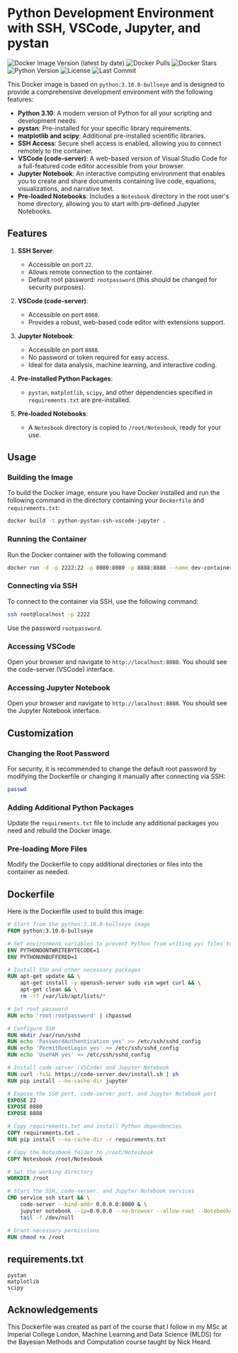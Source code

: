 # Python Development Environment with SSH, VSCode, Jupyter, and pystan

![Docker Image Version (latest by date)](https://img.shields.io/docker/v/arannentriki/pystan_dev?style=flat-square)
![Docker Pulls](https://img.shields.io/docker/pulls/arannentriki/pystan_dev?style=flat-square)
![Docker Stars](https://img.shields.io/docker/stars/arannentriki/pystan_dev?style=flat-square)
![Python Version](https://img.shields.io/badge/python-3.10-blue.svg?style=flat-square)
![License](https://img.shields.io/github/license/Amine-RT/pystan_docker?style=flat-square)
![Last Commit](https://img.shields.io/github/last-commit/Amine-RT/pystan_docker?style=flat-square)


This Docker image is based on `python:3.10.0-bullseye` and is designed to provide a comprehensive development environment with the following features:

- **Python 3.10**: A modern version of Python for all your scripting and development needs.
- **pystan**: Pre-installed for your specific library requirements.
- **matplotlib and scipy**: Additional pre-installed scientific libraries.
- **SSH Access**: Secure shell access is enabled, allowing you to connect remotely to the container.
- **VSCode (code-server)**: A web-based version of Visual Studio Code for a full-featured code editor accessible from your browser.
- **Jupyter Notebook**: An interactive computing environment that enables you to create and share documents containing live code, equations, visualizations, and narrative text.
- **Pre-loaded Notebooks**: Includes a `Notesbook` directory in the root user's home directory, allowing you to start with pre-defined Jupyter Notebooks.

## Features

1. **SSH Server**:
   - Accessible on port `22`.
   - Allows remote connection to the container.
   - Default root password: `rootpassword` (this should be changed for security purposes).

2. **VSCode (code-server)**:
   - Accessible on port `8080`.
   - Provides a robust, web-based code editor with extensions support.

3. **Jupyter Notebook**:
   - Accessible on port `8888`.
   - No password or token required for easy access.
   - Ideal for data analysis, machine learning, and interactive coding.

4. **Pre-installed Python Packages**:
   - `pystan`, `matplotlib`, `scipy`, and other dependencies specified in `requirements.txt` are pre-installed.

5. **Pre-loaded Notebooks**:
   - A `Notesbook` directory is copied to `/root/Notesbook`, ready for your use.

## Usage

### Building the Image

To build the Docker image, ensure you have Docker installed and run the following command in the directory containing your `Dockerfile` and `requirements.txt`:

```sh
docker build -t python-pystan-ssh-vscode-jupyter .
```

### Running the Container

Run the Docker container with the following command:

```sh
docker run -d -p 2222:22 -p 8080:8080 -p 8888:8888 --name dev-container python-pystan-ssh-vscode-jupyter
```

### Connecting via SSH

To connect to the container via SSH, use the following command:

```sh
ssh root@localhost -p 2222
```

Use the password `rootpassword`.

### Accessing VSCode

Open your browser and navigate to `http://localhost:8080`. You should see the code-server (VSCode) interface.

### Accessing Jupyter Notebook

Open your browser and navigate to `http://localhost:8888`. You should see the Jupyter Notebook interface.

## Customization

### Changing the Root Password

For security, it is recommended to change the default root password by modifying the Dockerfile or changing it manually after connecting via SSH:

```sh
passwd
```

### Adding Additional Python Packages

Update the `requirements.txt` file to include any additional packages you need and rebuild the Docker image.

### Pre-loading More Files

Modify the Dockerfile to copy additional directories or files into the container as needed.

## Dockerfile

Here is the Dockerfile used to build this image:

```dockerfile
# Start from the python:3.10.0-bullseye image
FROM python:3.10.0-bullseye

# Set environment variables to prevent Python from writing pyc files to disc and buffering stdout and stderr
ENV PYTHONDONTWRITEBYTECODE=1
ENV PYTHONUNBUFFERED=1

# Install SSH and other necessary packages
RUN apt-get update && \
    apt-get install -y openssh-server sudo vim wget curl && \
    apt-get clean && \
    rm -rf /var/lib/apt/lists/*

# Set root password
RUN echo 'root:rootpassword' | chpasswd

# Configure SSH
RUN mkdir /var/run/sshd
RUN echo 'PasswordAuthentication yes' >> /etc/ssh/sshd_config
RUN echo 'PermitRootLogin yes' >> /etc/ssh/sshd_config
RUN echo 'UsePAM yes' >> /etc/ssh/sshd_config

# Install code-server (VSCode) and Jupyter Notebook
RUN curl -fsSL https://code-server.dev/install.sh | sh
RUN pip install --no-cache-dir jupyter

# Expose the SSH port, code-server port, and Jupyter Notebook port
EXPOSE 22
EXPOSE 8080
EXPOSE 8888

# Copy requirements.txt and install Python dependencies
COPY requirements.txt .
RUN pip install --no-cache-dir -r requirements.txt

# Copy the Notesbook folder to /root/Notesbook
COPY Notesbook /root/Notesbook

# Set the working directory
WORKDIR /root

# Start the SSH, code-server, and Jupyter Notebook services
CMD service ssh start && \
    code-server --bind-addr 0.0.0.0:8080 & \
    jupyter notebook --ip=0.0.0.0 --no-browser --allow-root --NotebookApp.token='' --NotebookApp.password='' & \
    tail -f /dev/null

# Grant necessary permissions
RUN chmod +x /root
```

## requirements.txt

```plaintext
pystan
matplotlib
scipy
```

## Acknowledgements

This Dockerfile was created as part of the course that I follow in my MSc at Imperial College London, Machine Learning and Data Science (MLDS) for the Bayesian Methods and Computation course taught by Nick Heard.
